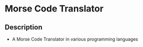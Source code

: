 # Morse Code Translator

## Description
+ A Morse Code Translator in various programming languages


